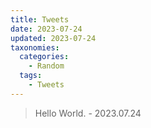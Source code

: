 ```yaml
---
title: Tweets
date: 2023-07-24
updated: 2023-07-24
taxonomies:
  categories:
    - Random
  tags:
    - Tweets
---
```



> Hello World. - 2023.07.24
<!-- more -->

